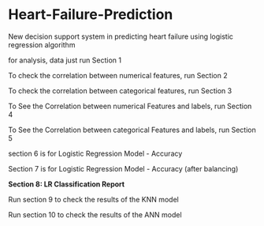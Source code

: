 # Heart-Failure-Prediction
New decision support system in predicting heart failure using logistic regression algorithm

for analysis, data just run Section 1

To check the correlation between numerical features, run Section 2

To check the correlation between categorical features, run Section 3

To See the Correlation between numerical Features and labels, run Section 4

To See the Correlation between categorical Features and labels, run Section 5

section 6 is for Logistic Regression Model - Accuracy

Section 7 is for Logistic Regression Model - Accuracy (after balancing)

**Section 8: LR Classification Report**

Run section 9 to check the results of the KNN model

Run section 10 to check the results of the ANN model
